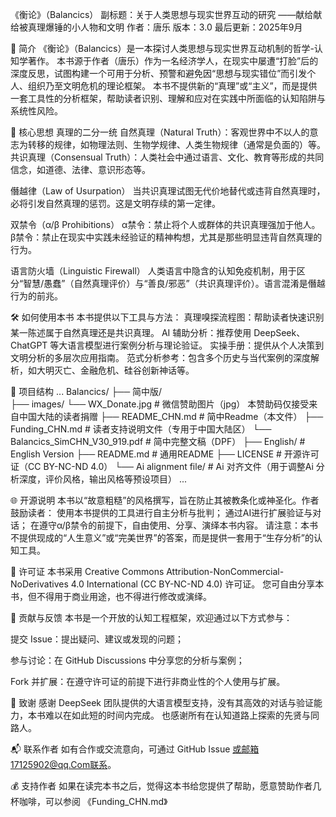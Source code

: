 《衡论》（Balancics）
副标题：关于人类思想与现实世界互动的研究 ——献给献给被真理爆锤的小人物和文明
作者：唐乐
版本：3.0
最后更新：2025年9月

📖 简介
《衡论》（Balancics）是一本探讨人类思想与现实世界互动机制的哲学-认知学著作。
本书源于作者（唐乐）作为一名经济学人，在现实中屡遭“打脸”后的深度反思，试图构建一个可用于分析、预警和避免因“思想与现实错位”而引发个人、组织乃至文明危机的理论框架。
本书不提供新的“真理”或“主义”，而是提供一套工具性的分析框架，帮助读者识别、理解和应对在实践中所面临的认知陷阱与系统性风险。

🧠 核心思想
真理的二分一统
自然真理（Natural Truth）：客观世界中不以人的意志为转移的规律，如物理法则、生物学规律、人类生物规律（通常是负面的）等。
共识真理（Consensual Truth）：人类社会中通过语言、文化、教育等形成的共同信念，如道德、法律、意识形态等。

僭越律（Law of Usurpation）
当共识真理试图无代价地替代或违背自然真理时，必将引发自然真理的惩罚。这是文明存续的第一定律。

双禁令（α/β Prohibitions）
α禁令：禁止将个人或群体的共识真理强加于他人。
β禁令：禁止在现实中实践未经验证的精神构想，尤其是那些明显违背自然真理的行为。

语言防火墙（Linguistic Firewall）
人类语言中隐含的认知免疫机制，用于区分“智慧/愚蠢”（自然真理评价）与“善良/邪恶”（共识真理评价）。语言混淆是僭越行为的前兆。

🛠️ 如何使用本书
本书提供以下工具与方法：
真理嗅探流程图：帮助读者快速识别某一陈述属于自然真理还是共识真理。
AI 辅助分析：推荐使用 DeepSeek、ChatGPT 等大语言模型进行案例分析与理论验证。
实操手册：提供从个人决策到文明分析的多层次应用指南。
范式分析参考：包含多个历史与当代案例的深度解析，如大明灭亡、金融危机、硅谷创新神话等。

📂 项目结构
...
Balancics/
├── 简中版/                                                       
    ├── images/
        └── WX_Donate.jpg                                        # 微信赞助图片（jpg） 本赞助码仅接受来自中国大陆的读者捐赠
    ├── README_CHN.md                                            # 简中Readme（本文件）
    ├── Funding_CHN.md                                           # 读者支持说明文件（专用于中国大陆区）
    └── Balancics_SimCHN_V30_919.pdf                             # 简中完整文稿（DPF）
├── English/                                                     # English Version 
├── README.md                                                    # 通用README
├── LICENSE                                                      # 开源许可证（CC BY-NC-ND 4.0）
└── Ai alignment file/                                           # Ai 对齐文件（用于调整Ai 分析深度，评价风格，输出风格等预设项目）
...

🌐 开源说明
本书以“故意粗糙”的风格撰写，旨在防止其被教条化或神圣化。作者鼓励读者：
使用本书提供的工具进行自主分析与批判；
通过AI进行扩展验证与对话；
在遵守α/β禁令的前提下，自由使用、分享、演绎本书内容。
请注意：本书不提供现成的“人生意义”或“完美世界”的答案，而是提供一套用于“生存分析”的认知工具。

📜 许可证
本书采用 Creative Commons Attribution-NonCommercial-NoDerivatives 4.0 International (CC BY-NC-ND 4.0) 许可证。
您可自由分享本书，但不得用于商业用途，也不得进行修改或演绎。

👥 贡献与反馈
本书是一个开放的认知工程框架，欢迎通过以下方式参与：

提交 Issue：提出疑问、建议或发现的问题；

参与讨论：在 GitHub Discussions 中分享您的分析与案例；

Fork 并扩展：在遵守许可证的前提下进行非商业性的个人使用与扩展。

🙏 致谢
感谢 DeepSeek 团队提供的大语言模型支持，没有其高效的对话与验证能力，本书难以在如此短的时间内完成。
也感谢所有在认知道路上探索的先贤与同路人。

📬 联系作者
如有合作或交流意向，可通过 GitHub Issue 或邮箱17125902@qq.Com联系。

💰 支持作者
如果在读完本书之后，觉得这本书给您提供了帮助，愿意赞助作者几杯咖啡，可以参阅 《Funding_CHN.md》
